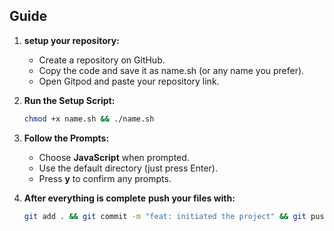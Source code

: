 ## Guide

1. **setup your repository:**
   - Create a repository on GitHub.
   - Copy the code and save it as name.sh (or any name you prefer).
   - Open Gitpod and paste your repository link.
     
2. **Run the Setup Script:**

    ```sh
    chmod +x name.sh && ./name.sh
    ```

3. **Follow the Prompts:**

    - Choose **JavaScript** when prompted.
    - Use the default directory (just press Enter).
    - Press **y** to confirm any prompts.

4. **After everything is complete**
   **push your files with:**
   ```sh
   git add . && git commit -m "feat: initiated the project" && git push origin main
